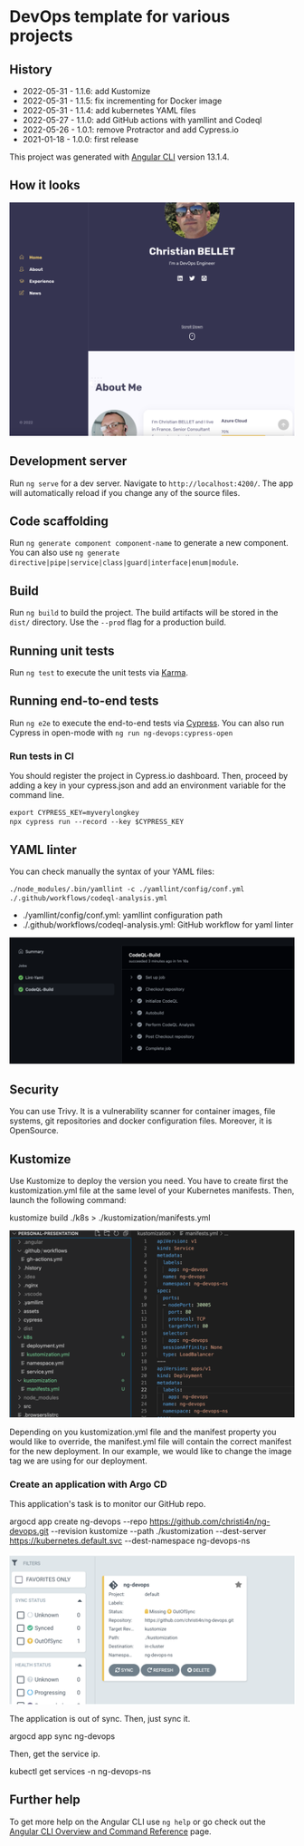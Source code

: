 # DevOps template for various projects

## History

- 2022-05-31 - 1.1.6: add Kustomize
- 2022-05-31 - 1.1.5: fix incrementing for Docker image
- 2022-05-31 - 1.1.4: add kubernetes YAML files
- 2022-05-27 - 1.1.0: add GitHub actions with yamllint and Codeql
- 2022-05-26 - 1.0.1: remove Protractor and add Cypress.io
- 2021-01-18 - 1.0.0: first release

This project was generated with [Angular CLI](https://github.com/angular/angular-cli) version 13.1.4.

## How it looks

![ng-devops app](https://raw.githubusercontent.com/christi4n/ng-devops/master/assets/ng-devops-screen-1.png)
## Development server

Run `ng serve` for a dev server. Navigate to `http://localhost:4200/`. The app will automatically reload if you change any of the source files.

## Code scaffolding

Run `ng generate component component-name` to generate a new component. You can also use `ng generate directive|pipe|service|class|guard|interface|enum|module`.

## Build

Run `ng build` to build the project. The build artifacts will be stored in the `dist/` directory. Use the `--prod` flag for a production build.

## Running unit tests

Run `ng test` to execute the unit tests via [Karma](https://karma-runner.github.io).

## Running end-to-end tests

Run `ng e2e` to execute the end-to-end tests via [Cypress](https://www.cypress.io/).
You can also run Cypress in open-mode with `ng run ng-devops:cypress-open`

### Run tests in CI

You should register the project in Cypress.io dashboard. Then, proceed by adding a key in your cypress.json and add an environment variable for the command line.

    export CYPRESS_KEY=myverylongkey
    npx cypress run --record --key $CYPRESS_KEY

## YAML linter

You can check manually the syntax of your YAML files:

    ./node_modules/.bin/yamllint -c ./yamllint/config/conf.yml ./.github/workflows/codeql-analysis.yml

- ./yamllint/config/conf.yml: yamllint configuration path
- ./.github/workflows/codeql-analysis.yml: GitHub workflow for yaml linter

![ng-devops app](https://raw.githubusercontent.com/christi4n/ng-devops/master/assets/ng-devops-screen-2.png)

## Security

You can use Trivy. It is a vulnerability scanner for container images, file systems, git repositories and docker configuration files. Moreover, it is OpenSource.
## Kustomize

Use Kustomize to deploy the version you need. You have to create first the kustomization.yml file at the same level of your Kubernetes manifests. Then, launch the following command:

   kustomize build ./k8s > ./kustomization/manifests.yml

![ng-devops app](https://raw.githubusercontent.com/christi4n/ng-devops/master/assets/kustomize-k8s-manifest.png)

Depending on you kustomization.yml file and the manifest property you would like to override, the manifest.yml file will contain the correct manifest for the new deployment. In our example, we would like to change the image tag we are using for our deployment.

### Create an application with Argo CD

This application's task is to monitor our GitHub repo.

   argocd app create ng-devops --repo https://github.com/christi4n/ng-devops.git --revision kustomize --path ./kustomization --dest-server https://kubernetes.default.svc --dest-namespace ng-devops-ns

![ng-devops app](https://raw.githubusercontent.com/christi4n/ng-devops/master/assets/argo-cd-new-app.png)

The application is out of sync. Then, just sync it.

   argocd app sync ng-devops

Then, get the service ip.

   kubectl get services -n ng-devops-ns

## Further help

To get more help on the Angular CLI use `ng help` or go check out the [Angular CLI Overview and Command Reference](https://angular.io/cli) page.
